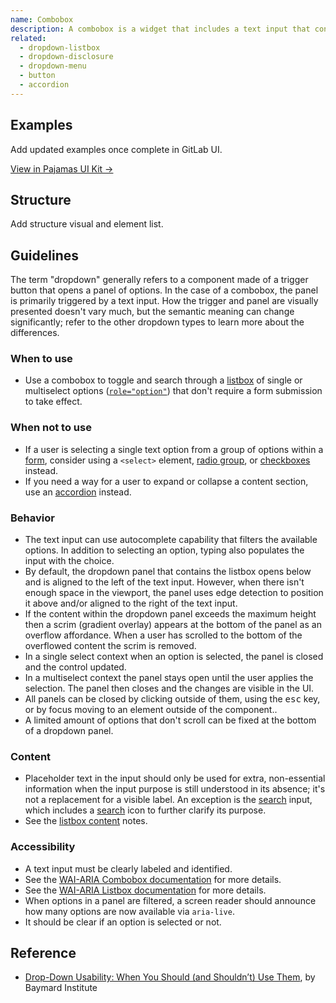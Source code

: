 ```yaml
---
name: Combobox
description: A combobox is a widget that includes a text input that controls a listbox of options.
related:
  - dropdown-listbox
  - dropdown-disclosure
  - dropdown-menu
  - button
  - accordion
---
```


## Examples

<todo>Add updated examples once complete in GitLab UI.</todo>

[View in Pajamas UI Kit →](https://www.figma.com/file/qEddyqCrI7kPSBjGmwkZzQ/Component-library?node-id=425%3A14)

## Structure

<todo>Add structure visual and element list.</todo>

## Guidelines

The term "dropdown" generally refers to a component made of a trigger button that opens a panel of options. In the case of a combobox, the panel is primarily triggered by a text input. How the trigger and panel are visually presented doesn't vary much, but the semantic meaning can change significantly; refer to the other dropdown types to learn more about the differences.

### When to use

- Use a combobox to toggle and search through a [listbox](/components/dropdown-combobox) of single or multiselect options ([`role="option"`](https://www.w3.org/TR/wai-aria-1.2/#option)) that don't require a form submission to take effect.

### When not to use

- If a user is selecting a single text option from a group of options within a [form](/components/form), consider using a `<select>` element, [radio group](/components/radio-button), or [checkboxes](/components/checkbox) instead.
- If you need a way for a user to expand or collapse a content section, use an [accordion](/components/accordion) instead.

### Behavior

- The text input can use autocomplete capability that filters the available options. In addition to selecting an option, typing also populates the input with the choice.
- By default, the dropdown panel that contains the listbox opens below and is aligned to the left of the text input. However, when there isn't enough space in the viewport, the panel uses edge detection to position it above and/or aligned to the right of the text input.
- If the content within the dropdown panel exceeds the maximum height then a scrim (gradient overlay) appears at the bottom of the panel as an overflow affordance. When a user has scrolled to the bottom of the overflowed content the scrim is removed.
- In a single select context when an option is selected, the panel is closed and the control updated.
- In a multiselect context the panel stays open until the user applies the selection. The panel then closes and the changes are visible in the UI.
- All panels can be closed by clicking outside of them, using the <kbd>esc</kbd> key, or by focus moving to an element outside of the component..
- A limited amount of options that don't scroll can be fixed at the bottom of a dropdown panel.

### Content

- Placeholder text in the input should only be used for extra, non-essential information when the input purpose is still understood in its absence; it's not a replacement for a visible label. An exception is the [search](/components/search) input, which includes a [search](https://gitlab-org.gitlab.io/gitlab-svgs/?q=~search) icon to further clarify its purpose.
- See the [listbox content](/components/dropdown-listbox#content) notes.

### Accessibility

- A text input must be clearly labeled and identified.
- See the [WAI-ARIA Combobox documentation](https://www.w3.org/TR/wai-aria-practices/#combobox) for more details.
- See the [WAI-ARIA Listbox documentation](https://www.w3.org/TR/wai-aria-practices/#Listbox) for more details.
- When options in a panel are filtered, a screen reader should announce how many options are now available via `aria-live`.
- It should be clear if an option is selected or not.

## Reference

- [Drop-Down Usability: When You Should (and Shouldn’t) Use Them](https://baymard.com/blog/drop-down-usability), by Baymard Institute
